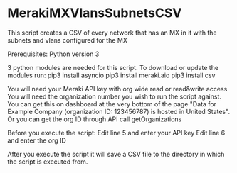 # MerakiMXVlansSubnetsCSV

This script creates a CSV of every network that has an MX in it with the subnets and vlans configured for the MX

Prerequisites: Python version 3 

3 python modules are needed for this script. To download or update the modules run: 
pip3 install asyncio 
pip3 install meraki.aio 
pip3 install csv 

You will need your Meraki API key with org wide read or read&write access You will need the organization number you wish to run the script against. You can get this on dashboard at the very bottom of the page "Data for Example Company (organization ID: 123456787) is hosted in United States". Or you can get the org ID through API call getOrganizations

Before you execute the script: Edit line 5 and enter your API key 
Edit line 6 and enter the org ID

After you execute the script it will save a CSV file to the directory in which the script is executed from.
